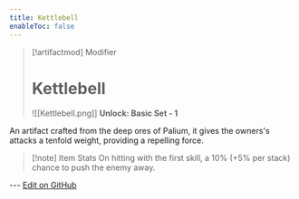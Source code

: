 ```yaml
---
title: Kettlebell
enableToc: false
---
```

> [!artifactmod] Modifier
>
> # Kettlebell
>
> ![[Kettlebell.png]]
> **Unlock: Basic Set - 1** 

An artifact crafted from the deep ores of Palium, it gives the owners's attacks a tenfold weight, providing a repelling force.

> [!note] Item Stats
> On hitting with the first skill, a 10% (+5% per stack) chance to push the enemy away.

--- [Edit on GitHub](https://github.com/Mondrethos/gatekeeperwiki/edit/main/content/Artifacts/Kettlebell.md)